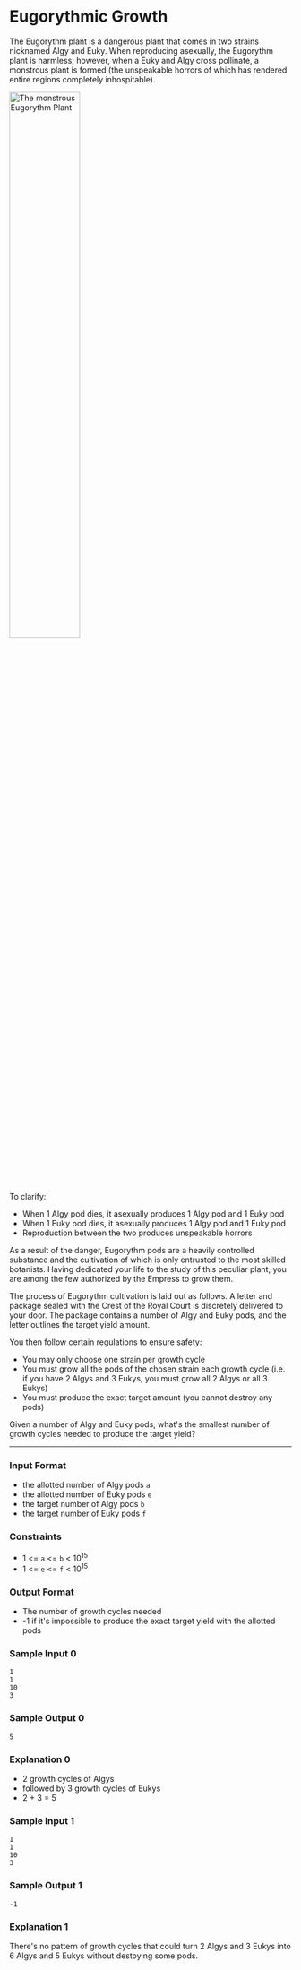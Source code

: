 # Eugorythmic Growth

The Eugorythm plant is a dangerous plant that comes in two strains nicknamed
Algy and Euky. When reproducing asexually, the Eugorythm
plant is harmless; however, when a Euky and Algy cross pollinate,
a monstrous plant is formed (the unspeakable horrors of which has rendered entire regions
completely inhospitable).

<img src="http://1.bp.blogspot.com/_NLbk7actvks/S9gMHrc8lrI/AAAAAAAAAfY/EfCgjQY840U/s1600/Predatory+Vine+2.jpg" alt="The monstrous Eugorythm Plant" style="height: 50%;"/>

To clarify:

- When 1 Algy pod dies, it asexually produces 1 Algy pod and 1 Euky pod
- When 1 Euky pod dies, it asexually produces 1 Algy pod and 1 Euky pod
- Reproduction between the two produces unspeakable horrors

As a result of the danger, Eugorythm pods are a heavily controlled substance
and the cultivation of which is only entrusted to the most skilled botanists.
Having dedicated your life to the study of this peculiar plant, you are among
the few authorized by the Empress to grow them.

The process of Eugorythm cultivation is laid out as follows. A letter and package
sealed with the Crest of the Royal Court is discretely delivered to your door. The
package contains a number of Algy and Euky pods, and the letter outlines the target
yield amount.

You then follow certain regulations to ensure safety:

- You may only choose one strain per growth cycle
- You must grow all the pods of the chosen strain each growth cycle (i.e. if you
  have 2 Algys and 3 Eukys, you must grow all 2 Algys or all 3 Eukys)
- You must produce the exact target amount (you cannot destroy any pods)

Given a number of Algy and Euky pods, what's the smallest number of growth cycles
needed to produce the target yield?

------------

### Input Format

- the allotted number of Algy pods `a`
- the allotted number of Euky pods `e`
- the target number of Algy pods `b`
- the target number of Euky pods `f`

### Constraints

- 1 <= `a` <= `b` < 10<sup>15</sup>
- 1 <= `e` <= `f` < 10<sup>15</sup>

### Output Format

- The number of growth cycles needed
- -1 if it's impossible to produce the exact target yield with the allotted pods

### Sample Input 0

    1
    1
    10
    3

### Sample Output 0

    5

### Explanation 0

- 2 growth cycles of Algys
- followed by 3 growth cycles of Eukys
- 2 + 3 = 5

### Sample Input 1

    1
    1
    10
    3

### Sample Output 1

    -1

### Explanation 1

There's no pattern of growth cycles that could turn 2 Algys and 3 Eukys into
6 Algys and 5 Eukys without destoying some pods.

